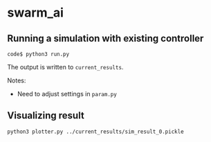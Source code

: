 # swarm_ai

## Running a simulation with existing controller

```
code$ python3 run.py
```

The output is written to `current_results`.

Notes:
 * Need to adjust settings in `param.py`

## Visualizing result

```
python3 plotter.py ../current_results/sim_result_0.pickle
```